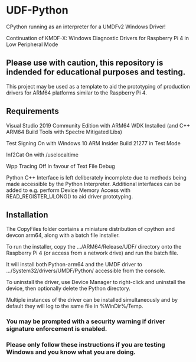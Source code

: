 # UDF-Python
CPython running as an interpreter for a UMDFv2 Windows Driver!

Continuation of KMDF-X: Windows Diagnostic Drivers for Raspberry Pi 4 in Low Peripheral Mode

## Please use with caution, this repository is indended for educational purposes and testing. ##

This project may be used as a template to aid the prototyping of production drivers for ARM64 platforms similar to the Raspberry Pi 4.

## Requirements ##

Visual Studio 2019 Community Edition with ARM64 WDK Installed (and C++ ARM64 Build Tools with Spectre Mitigated Libs)

Test Signing On with Windows 10 ARM Insider Build 21277 in Test Mode

Inf2Cat On with /uselocaltime

Wpp Tracing Off in favour of Text File Debug

Python C++ Interface is left deliberately incomplete due to methods being made accessible by the Python Interpreter.
Additional interfaces can be added to e.g. perform Device Memory Access with READ_REGISTER_ULONG() to aid driver prototyping.

## Installation ##

The CopyFiles folder contains a miniature distribution of cpython and devcon arm64, along with a batch file installer.

To run the installer, copy the .../ARM64/Release/UDF/ directory onto the Raspberry Pi 4 (or access from a network drive) and run the batch file.

It will install both Python-arm64 and the UMDF driver to .../System32/drivers/UMDF/Python/ accessible from the console.

To uninstall the driver, use Device Manager to right-click and uninstall the device, then optionally delete the Python directory.

Multiple instances of the driver can be installed simultaneously and by default they will log to the same file in %WinDir%/Temp.

### You may be prompted with a security warning if driver signature enforcement is enabled. ###
### Please only follow these instructions if you are testing Windows and you know what you are doing. ###
